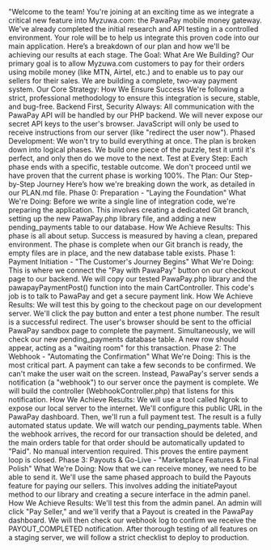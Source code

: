 "Welcome to the team! You're joining at an exciting time as we integrate a critical new feature into Myzuwa.com: the PawaPay mobile money gateway. We've already completed the initial research and API testing in a controlled environment. Your role will be to help us integrate this proven code into our main application.
Here’s a breakdown of our plan and how we'll be achieving our results at each stage.
The Goal: What Are We Building?
Our primary goal is to allow Myzuwa.com customers to pay for their orders using mobile money (like MTN, Airtel, etc.) and to enable us to pay our sellers for their sales. We are building a complete, two-way payment system.
Our Core Strategy: How We Ensure Success
We're following a strict, professional methodology to ensure this integration is secure, stable, and bug-free.
Backend First, Security Always: All communication with the PawaPay API will be handled by our PHP backend. We will never expose our secret API keys to the user's browser. JavaScript will only be used to receive instructions from our server (like "redirect the user now").
Phased Development: We won't try to build everything at once. The plan is broken down into logical phases. We build one piece of the puzzle, test it until it's perfect, and only then do we move to the next.
Test at Every Step: Each phase ends with a specific, testable outcome. We don't proceed until we have proven that the current phase is working 100%.
The Plan: Our Step-by-Step Journey
Here’s how we're breaking down the work, as detailed in our PLAN.md file.
Phase 0: Preparation - "Laying the Foundation"
What We're Doing: Before we write a single line of integration code, we're preparing the application. This involves creating a dedicated Git branch, setting up the new PawaPay.php library file, and adding a new pending_payments table to our database.
How We Achieve Results: This phase is all about setup. Success is measured by having a clean, prepared environment. The phase is complete when our Git branch is ready, the empty files are in place, and the new database table exists.
Phase 1: Payment Initiation - "The Customer's Journey Begins"
What We're Doing: This is where we connect the "Pay with PawaPay" button on our checkout page to our backend. We will copy our tested PawaPay.php library and the pawapayPaymentPost() function into the main CartController. This code's job is to talk to PawaPay and get a secure payment link.
How We Achieve Results: We will test this by going to the checkout page on our development server. We'll click the pay button and enter a test phone number.
The result is a successful redirect. The user's browser should be sent to the official PawaPay sandbox page to complete the payment.
Simultaneously, we will check our new pending_payments database table. A new row should appear, acting as a "waiting room" for this transaction.
Phase 2: The Webhook - "Automating the Confirmation"
What We're Doing: This is the most critical part. A payment can take a few seconds to be confirmed. We can't make the user wait on the screen. Instead, PawaPay's server sends a notification (a "webhook") to our server once the payment is complete. We will build the controller (WebhookController.php) that listens for this notification.
How We Achieve Results: We will use a tool called Ngrok to expose our local server to the internet. We'll configure this public URL in the PawaPay dashboard. Then, we'll run a full payment test.
The result is a fully automated status update. We will watch our pending_payments table. When the webhook arrives, the record for our transaction should be deleted, and the main orders table for that order should be automatically updated to "Paid". No manual intervention required. This proves the entire payment loop is closed.
Phase 3: Payouts & Go-Live - "Marketplace Features & Final Polish"
What We're Doing: Now that we can receive money, we need to be able to send it. We'll use the same phased approach to build the Payouts feature for paying our sellers. This involves adding the initiatePayout method to our library and creating a secure interface in the admin panel.
How We Achieve Results: We'll test this from the admin panel. An admin will click "Pay Seller," and we'll verify that a Payout is created in the PawaPay dashboard. We will then check our webhook log to confirm we receive the PAYOUT_COMPLETED notification. After thorough testing of all features on a staging server, we will follow a strict checklist to deploy to production.